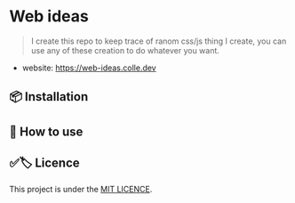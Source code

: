 # Web ideas

> I create this repo to keep trace of ranom css/js thing I create, you can use any of these creation to do whatever you want.

- website: https://web-ideas.colle.dev

## 📦 Installation

## 📃 How to use

## ✅🏷️ Licence
This project is under the [MIT LICENCE](LICENCE).